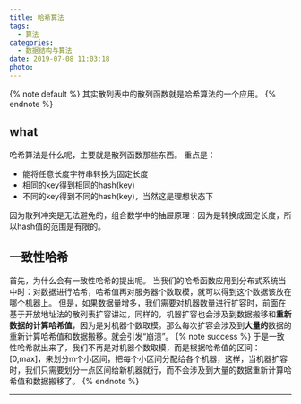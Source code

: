 ```yaml
---
title: 哈希算法
tags:
  - 算法
categories:
  - 数据结构与算法
date: 2019-07-08 11:03:18
photo:
---
```


{% note default %}
其实散列表中的散列函数就是哈希算法的一个应用。
{% endnote %}

<!-- more -->

## what
哈希算法是什么呢，主要就是散列函数那些东西。
重点是：
- 能将任意长度字符串转换为固定长度
- 相同的key得到相同的hash(key)
- 不同的key得到不同的hash(key)，当然这是理想状态下

因为散列冲突是无法避免的，组合数学中的抽屉原理：因为是转换成固定长度，所以hash值的范围是有限的。

## 一致性哈希
首先，为什么会有一致性哈希的提出呢。
当我们的哈希函数应用到分布式系统当中时：对数据进行哈希，哈希值再对服务器个数取模，就可以得到这个数据该放在哪个机器上。
但是，如果数据量增多，我们需要对机器数量进行扩容时，前面在基于开放地址法的散列表扩容讲过，同样的，机器扩容也会涉及到数据搬移和**重新数据的计算哈希值**，因为是对机器个数取模。那么每次扩容会涉及到**大量的**数据的重新计算哈希值和数据搬移。就会引发“崩溃”。
{% note success %}
于是一致性哈希就出来了，我们不再是对机器个数取模，而是根据哈希值的区间：[0,max]，来划分m个小区间，把每个小区间分配给各个机器，这样，当机器扩容时，我们只需要划分一点区间给新机器就行，而不会涉及到大量的数据重新计算哈希值和数据搬移了。
{% endnote %}













--- 

